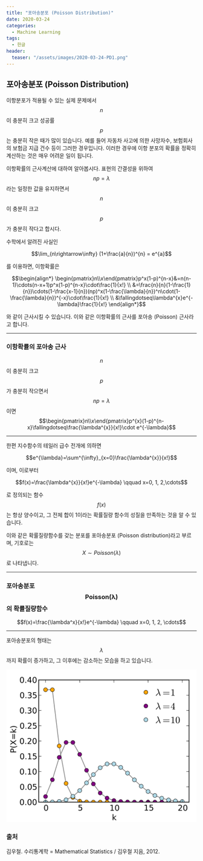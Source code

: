 ```yaml
---
title: "포아송분포 (Poisson Distribution)"
date: 2020-03-24
categories:
  - Machine Learning
tags:
  - 한글
header:
  teaser: "/assets/images/2020-03-24-PD1.png"
---
```

## 포아송분포 (Poisson Distribution)

이항분포가 적용될 수 있는 실제 문제에서 $$n$$이 충분히 크고 성공률 $$p$$는 충분히 작은 때가 많이 있습니다. 예를 들어 자동차 사고에 의한 사망자수, 보험회사의 보험금 지급 건수 등이 그러한 경우입니다. 이러한 경우에 이항 분포의 확률을 정확히 계산하는 것은 매우 어려운 일이 됩니다.

이항확률의 근사계산에 대하여 알아봅시다. 표현의 간결성을 위하여 $$np=\lambda$$라는 일정한 값을 유지하면서 $$n$$이 충분히 크고 $$p$$가 충분히 작다고 합시다.

수학에서 알려진 사실인

$$\lim_{n\rightarrow\infty} (1+\frac{a}{n})^{n} = e^{a}$$

를 이용하면, 이항확률은

$$\begin{align*}
\begin{pmatrix}n\\x\end{pmatrix}p^x(1-p)^{n-x}&=n(n-1)\cdots(n-x+1)p^x(1-p)^{n-x}\cdot\frac{1}{x!} \\
&=\frac{n}{n}(1-\frac{1}{n})\cdots(1-\frac{x-1}{n})(np)^x(1-\frac{\lambda}{n})^n\cdot(1-\frac{\lambda}{n})^{-x}\cdot\frac{1}{x!} \\
&\fallingdotseq\lambda^{x}e^{-\lambda}\frac{1}{x!}
\end{align*}$$

와 같이 근사시킬 수 있습니다. 이와 같은 이항확률의 근사를 포아송 (Poisson) 근사라고 합니다.

---
### 이항확률의 포아송 근사
$$n$$이 충분히 크고 $$p$$가 충분히 작으면서 $$np=\lambda$$이면
$$\begin{pmatrix}n\\x\end{pmatrix}p^{x}(1-p)^{n-x}\fallingdotseq\frac{\lambda^{x}}{x!}\cdot e^{-\lambda}$$

---

한편 지수함수의 테일러 급수 전개에 의하면

$$e^{\lambda}=\sum^{\infty}_{x=0}\frac{\lambda^{x}}{x!}$$

이며, 이로부터

$$f(x)=\frac{\lambda^{x}}{x!}e^{-\lambda} \qquad x=0, 1, 2,\cdots$$

로 정의되는 함수 $$f(x)$$는 항상 양수이고, 그 전체 합이 1이라는 확률질량 함수의 성질을 만족하는 것을 알 수 있습니다.

이와 같은 확률질량함수를 갖는 분포를 포아송분포 (Poisson distribution)라고 부르며, 기호로는 $$X\sim Poisson(\lambda)$$로 나타냅니다.

---
### 포아송분포 $$\mathbf{Poisson(\lambda)}$$의 확률질량함수
$$f(x)=\frac{\lambda^x}{x!}e^{-\lambda} \qquad x=0, 1, 2, \cdots$$

---

포아송분포의 형태는 $$\lambda$$까지 확률이 증가하고, 그 이후에는 감소하는 모습을 하고 있습니다.

![Figure_1](/assets/images/2020-03-24-PD1.png)

### 출처
김우철. 수리통계학 = Mathematical Statistics / 김우철 지음, 2012.